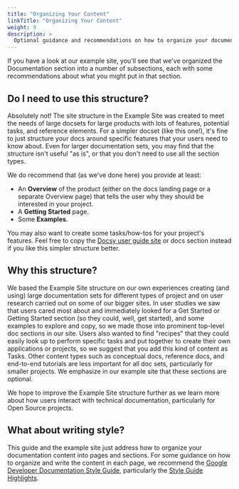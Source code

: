 ```yaml
---
title: "Organizing Your Content"
linkTitle: "Organizing Your Content"
weight: 9
description: >
  Optional guidance and recommendations on how to organize your documentation site.
---
```


If you have a look at our example site, you'll see that we've organized the Documentation section into a number of subsections, each with some recommendations about what you might put in that section.

## Do I need to use this structure?

Absolutely not! The site structure in the Example Site was created to meet the needs of large docsets for large products with lots of features, potential tasks, and reference elements. For a simpler docset (like this one!), it's fine to just structure your docs around specific features that your users need to know about.  Even for larger documentation sets, you may find that the structure isn't useful "as is", or that you don't need to use all the section types.

We do recommend that (as we've done here) you provide at least:

* An **Overview** of the product (either on the docs landing page or a separate Overview page) that tells the user why they should be interested in your project.
* A **Getting Started** page.
* Some **Examples**.

You may also want to create some tasks/how-tos for your project's features. Feel free to copy the [Docsy user guide site](/link/to/eventual/repo) or docs section instead if you like this simpler structure better.

## Why this structure?

We based the Example Site structure on our own experiences creating (and using) large documentation sets for different types of project and on user research carried out on some of our bigger sites. In user studies we saw that users cared most about and immediately looked for a Get Started or Getting Started section (so they could, well, get started), and some examples to explore and copy, so we made those into prominent top-level doc sections in our site. Users also wanted to find "recipes" that they could easily look up to perform specific tasks and put together to create their own applications or projects, so we suggest that you add this kind of content as Tasks. Other content types such as conceptual docs, reference docs, and end-to-end tutorials are less important for all doc sets, particularly for smaller projects. We emphasize in our example site that these sections are optional.

We hope to improve the Example Site structure further as we learn more about how users interact with technical documentation, particularly for Open Source projects.

## What about writing style?

This guide and the example site just address how to organize your documentation content into pages and sections. For some guidance on how to organize and write the content in each page, we recommend the [Google Developer Documentation Style Guide](https://developers.google.com/style/), particularly the [Style Guide Highlights](https://developers.google.com/style/highlights).




